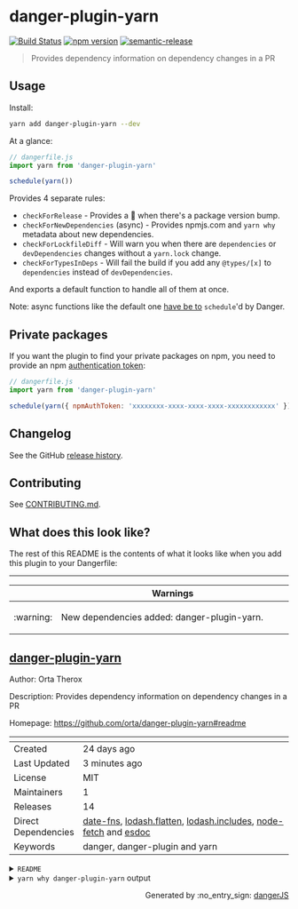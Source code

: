 # danger-plugin-yarn

[![Build Status](https://travis-ci.org/orta/danger-plugin-yarn.svg?branch=master)](https://travis-ci.org/orta/danger-plugin-yarn)
[![npm version](https://badge.fury.io/js/danger-plugin-yarn.svg)](https://badge.fury.io/js/danger-plugin-yarn)
[![semantic-release](https://img.shields.io/badge/%20%20%F0%9F%93%A6%F0%9F%9A%80-semantic--release-e10079.svg)](https://github.com/semantic-release/semantic-release)

> Provides dependency information on dependency changes in a PR

## Usage

Install:

```sh
yarn add danger-plugin-yarn --dev
```

At a glance:

```js
// dangerfile.js
import yarn from 'danger-plugin-yarn'

schedule(yarn())
```

Provides 4 separate rules:

* `checkForRelease` - Provides a 🎉 when there's a package version bump. 
* `checkForNewDependencies` (async) - Provides npmjs.com and `yarn why` metadata about new dependencies.
* `checkForLockfileDiff` - Will warn you when there are `dependencies` or  `devDependencies` changes without a `yarn.lock` change.
* `checkForTypesInDeps` - Will fail the build if you add any `@types/[x]` to `dependencies` instead of `devDependencies`.

And exports a default function to handle all of them at once.

Note: async functions like the default one [have be to](http://danger.systems/js/guides/the_dangerfile.html#async) `schedule`'d by Danger.

## Private packages

If you want the plugin to find your private packages on npm, you need to provide an npm [authentication token](https://docs.npmjs.com/getting-started/working_with_tokens):

```js
// dangerfile.js
import yarn from 'danger-plugin-yarn'

schedule(yarn({ npmAuthToken: 'xxxxxxxx-xxxx-xxxx-xxxx-xxxxxxxxxxxx' }))
```

## Changelog

See the GitHub [release history](https://github.com/orta/danger-plugin-yarn/releases).

## Contributing

See [CONTRIBUTING.md](contributing.md).

## What does this look like?

The rest of this README is the contents of what it looks like when you add this plugin to your Dangerfile:

---

<table>
  <thead>
    <tr>
      <th width="50"></th>
      <th width="100%" data-danger-table="true">Warnings</th>
    </tr>
  </thead>
  <tbody><tr>
      <td>:warning:</td>
      <td>

  New dependencies added: danger-plugin-yarn.
  </td>
    </tr>
  </tbody>
</table>



<h2><a href="https://github.com/orta/danger-plugin-yarn#readme">danger-plugin-yarn</a></h2>
<p>Author: Orta Therox</p>
<p>Description: Provides dependency information on dependency changes in a PR</p>
<p>Homepage: <a href="https://github.com/orta/danger-plugin-yarn#readme">https://github.com/orta/danger-plugin-yarn#readme</a></p>

<table>
  <thead><tr><th></th><th width="100%"></th></tr></thead>
  <tr><td>Created</td><td>24 days ago</td></tr><tr><td>Last Updated</td><td>3 minutes ago</td></tr><tr><td>License</td><td>MIT</td></tr><tr><td>Maintainers</td><td>1</td></tr><tr><td>Releases</td><td>14</td></tr><tr><td>Direct Dependencies</td><td><a href='http: //npmjs.com/package/date-fns'>date-fns</a>, <a href='http: //npmjs.com/package/lodash.flatten'>lodash.flatten</a>, <a href='http: //npmjs.com/package/lodash.includes'>lodash.includes</a>, <a href='http: //npmjs.com/package/node-fetch'>node-fetch</a> and <a href='http: //npmjs.com/package/esdoc'>esdoc</a></td></tr><tr><td>Keywords</td><td>danger, danger-plugin and yarn</td></tr>
</table>

<details>
<summary><code>README</code></summary>
# danger-plugin-yarn

[![Build Status](https://travis-ci.org/orta/danger-plugin-yarn.svg?branch=master)](https://travis-ci.org/orta/danger-plugin-yarn)
[![npm version](https://badge.fury.io/js/danger-plugin-yarn.svg)](https://badge.fury.io/js/danger-plugin-yarn)
[![semantic-release](https://img.shields.io/badge/%20%20%F0%9F%93%A6%F0%9F%9A%80-semantic--release-e10079.svg)](https://github.com/semantic-release/semantic-release)

> Provides dependency information on dependency changes in a PR

## Usage

Install:

```sh
yarn add danger-plugin-yarn --dev
```

At a glance:

```js
// dangerfile.js
import yarn from 'danger-plugin-yarn'

schedule(yarn())
```

Provides 4 separate rules:

* `checkForRelease` - Provides a 🎉 when there's a package version bump. 
* `checkForNewDependencies` (async) - Provides npmjs.com and `yarn why` metadata about new dependencies.
* `checkForLockfileDiff` - Will warn you when there are `dependencies` or  `devDependencies` changes without a `yarn.lock` change.
* `checkForTypesInDeps` - Will fail the build if you add any `@types/[x]` to `dependencies` instead of `devDependencies`.

And exports a default function to handle all of them at once.

Note: async functions like the default one [have be to](http://danger.systems/js/guides/the_dangerfile.html#async) `schedule`'d by Danger.

## Changelog

See the GitHub [release history](https://github.com/orta/danger-plugin-yarn/releases).

## Contributing

See [CONTRIBUTING.md](contributing.md).

</details>




  <details>
    <summary><code>yarn why danger-plugin-yarn</code> output</summary>
    <p><code><ul><li>Has been hoisted to "danger-plugin-yarn"</li><li>This module exists because it's specified in "devDependencies".</li><li>Disk size without dependencies: "80kB"</li><li>Disk size with unique dependencies: "3.98MB"</li><li>Disk size with transitive dependencies: "4.43MB"</li><li>Number of shared dependencies: 7
    </li></ul></code></p>
  </details>
  
<p align="right">
  Generated by :no_entry_sign: <a href="http://github.com/danger/danger-js/">dangerJS</a>
</p>
